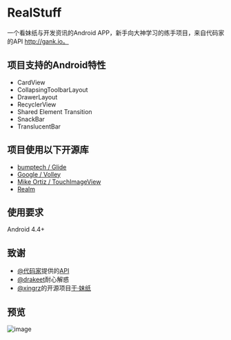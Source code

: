 # RealStuff
一个看妹纸与开发资讯的Android APP，新手向大神学习的练手项目，来自代码家的API http://gank.io。

## 项目支持的Android特性
* CardView
* CollapsingToolbarLayout
* DrawerLayout
* RecyclerView
* Shared Element Transition
* SnackBar
* TranslucentBar

## 项目使用以下开源库
* [bumptech / Glide](https://github.com/bumptech/glide)
* [Google / Volley](https://android.googlesource.com/platform/frameworks/volley)
* [Mike Ortiz / TouchImageView](https://github.com/MikeOrtiz/TouchImageView)
* [Realm](https://realm.io)

## 使用要求
Android 4.4+

## 致谢
* [@代码家](http://gank.io/)提供的[API](http://gank.io/api)
* [@drakeet](https://github.com/drakeet)耐心解惑
* [@xingrz](https://github.com/xingrz)的开源项目[干·妹纸](https://github.com/xingrz/GankMeizhi)

## 预览
![image](http://github.com/IvorHu/RealStuff/raw/master/screenshoots/meizhi.png)
